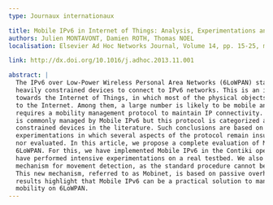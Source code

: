 ```yaml
---
type: Journaux internationaux

title: Mobile IPv6 in Internet of Things: Analysis, Experimentations and Optimizations
authors: Julien MONTAVONT, Damien ROTH, Thomas NOEL
localisation: Elsevier Ad Hoc Networks Journal, Volume 14, pp. 15-25, mars 2014

link: http://dx.doi.org/10.1016/j.adhoc.2013.11.001

abstract: |
  The IPv6 over Low-Power Wireless Personal Area Networks (6LoWPAN) standard allows 
  heavily constrained devices to connect to IPv6 networks. This is an important step 
  towards the Internet of Things, in which most of the physical objects will be connected 
  to the Internet. Among them, a large number is likely to be mobile and therefore 
  requires a mobility management protocol to maintain IP connectivity. Layer 3 mobility 
  is commonly managed by Mobile IPv6 but this protocol is categorized as too complex for 
  constrained devices in the literature. Such conclusions are based on simulations or 
  experimentations in which several aspects of the protocol remain insufficiently detailed 
  nor evaluated. In this article, we propose a complete evaluation of Mobile IPv6 over 
  6LoWPAN. For this, we have implemented Mobile IPv6 in the Contiki operating system and 
  have performed intensive experimentations on a real testbed. We also propose a new 
  mechanism for movement detection, as the standard procedure cannot be applied as is. 
  This new mechanism, referred to as Mobinet, is based on passive overhearings. The 
  results highlight that Mobile IPv6 can be a practical solution to manage layer 3 
  mobility on 6LoWPAN.
---
```

